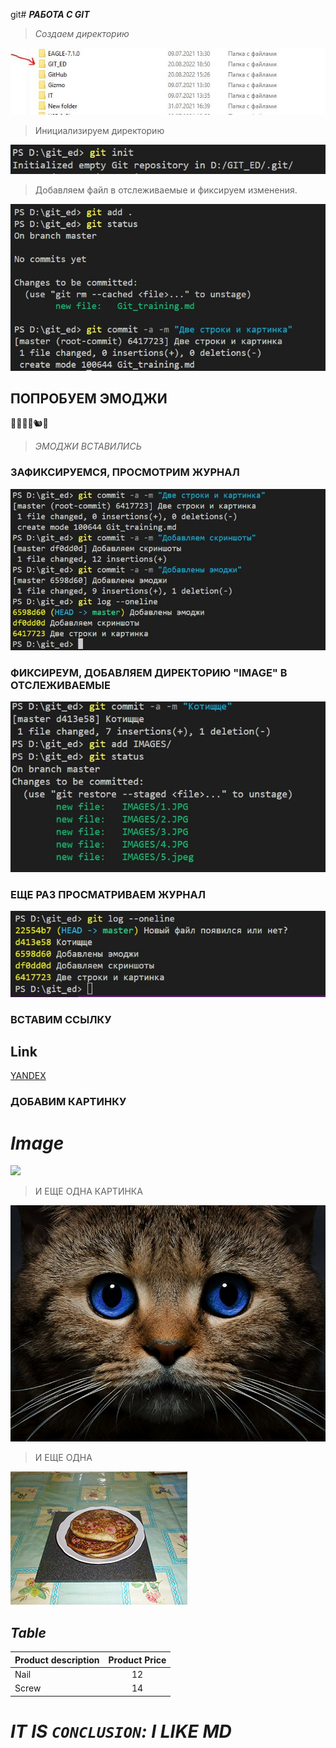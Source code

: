 git# ***РАБОТА С GIT***
>*Создаем директорию*

<img src="IMAGES/1.jpg">

>Инициализируем директорию

<img src="IMAGES/2.jpg">

>Добавляем файл в отслеживаемые и фиксируем изменения.

<img src="IMAGES/3.jpg">

## ПОПРОБУЕМ ЭМОДЖИ

👾🐺🌵🐲🐿🌈

> *ЭМОДЖИ ВСТАВИЛИСЬ*

### ЗАФИКСИРУЕМСЯ, ПРОСМОТРИМ ЖУРНАЛ

<img src="IMAGES/4.jpg">

### ФИКСИРЕУМ, ДОБАВЛЯЕМ ДИРЕКТОРИЮ "IMAGE" В ОТСЛЕЖИВАЕМЫЕ


<img src="IMAGES/6.jpg">

### ЕЩЕ РАЗ ПРОСМАТРИВАЕМ ЖУРНАЛ

<img src="IMAGES/7.jpg">

### ВСТАВИМ ССЫЛКУ

## **Link**

[YANDEX](https://yandex.ru)

### ДОБАВИМ КАРТИНКУ

# *Image*

<image src= "images/Cat.jpg">

> И ЕЩЕ ОДНА КАРТИНКА

<img src="IMAGES/5.jpeg">



> И ЕЩЕ ОДНА

<img src="IMAGES/Blin.jpg">

## ***Table***

|Product description   |Product Price |
|:---------------------|:-----------------:|
|       Nail     |         12           |
|         Screw       |       14            |

#    ***IT IS `CONCLUSION`: I LIKE MD***





